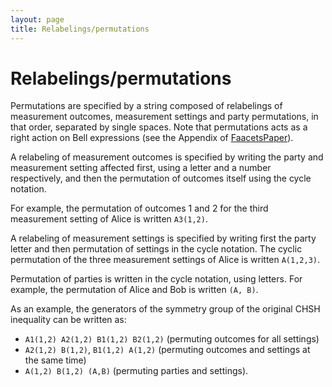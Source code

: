```yaml
---
layout: page
title: Relabelings/permutations
---
```


Relabelings/permutations
========================

Permutations are specified by a string composed of relabelings of
measurement outcomes, measurement settings and party permutations, in
that order, separated by single spaces. Note that permutations acts as a
right action on Bell expressions (see the Appendix of
[FaacetsPaper](http://www.arxiv.org)).

A relabeling of measurement outcomes is specified by writing the party
and measurement setting affected first, using a letter and a number
respectively, and then the permutation of outcomes itself using the
cycle notation.

For example, the permutation of outcomes 1 and 2 for the third
measurement setting of Alice is written `A3(1,2)`.

A relabeling of measurement settings is specified by writing first the
party letter and then permutation of settings in the cycle notation. The
cyclic permutation of the three measurement settings of Alice is written
`A(1,2,3)`.

Permutation of parties is written in the cycle notation, using letters.
For example, the permutation of Alice and Bob is written `(A, B)`.

As an example, the generators of the symmetry group of the original CHSH
inequality can be written as:

-   `A1(1,2) A2(1,2) B1(1,2) B2(1,2)` (permuting outcomes for all
    settings)
-   `A2(1,2) B(1,2)`, `B1(1,2) A(1,2)` (permuting outcomes and settings
    at the same time)
-   `A(1,2) B(1,2) (A,B)` (permuting parties and settings).

